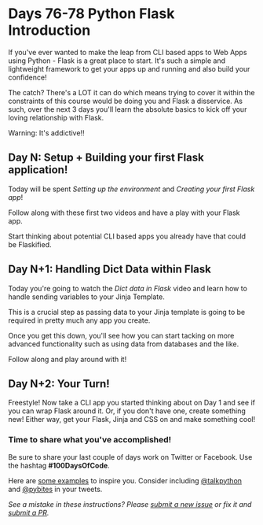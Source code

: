 # Days 76-78 Python Flask Introduction

If you've ever wanted to make the leap from CLI based apps to Web Apps using Python - Flask is a great place to start.
It's such a simple and lightweight framework to get your apps up and running and also build your confidence!

The catch? There's a LOT it can do which means trying to cover it within the constraints of this course would be doing you and Flask a disservice.
As such, over the next 3 days you'll learn the absolute basics to kick off your loving relationship with Flask.

Warning: It's addictive!!


## Day N: Setup + Building your first Flask application!

Today will be spent *Setting up the environment* and *Creating your first Flask app*! 	

Follow along with these first two videos and have a play with your Flask app.

Start thinking about potential CLI based apps you already have that could be Flaskified.


## Day N+1: Handling Dict Data within Flask

Today you're going to watch the *Dict data in Flask* video and learn how to handle sending variables to your Jinja Template.

This is a crucial step as passing data to your Jinja template is going to be required in pretty much any app you create.

Once you get this down, you'll see how you can start tacking on more advanced functionality such as using data from databases and the like.

Follow along and play around with it!


## Day N+2: Your Turn!

Freestyle! Now take a CLI app you started thinking about on Day 1 and see if you can wrap Flask around it.
Or, if you don't have one, create something new! Either way, get your Flask, Jinja and CSS on and make something cool!


### Time to share what you've accomplished!

Be sure to share your last couple of days work on Twitter or Facebook. Use the hashtag **#100DaysOfCode**. 

Here are [some examples](https://twitter.com/search?q=%23100DaysOfCode) to inspire you. Consider including [@talkpython](https://twitter.com/talkpython) and [@pybites](https://twitter.com/pybites) in your tweets.

*See a mistake in these instructions? Please [submit a new issue](https://github.com/talkpython/100daysofcode-with-python-course/issues) or fix it and [submit a PR](https://github.com/talkpython/100daysofcode-with-python-course/pulls).*